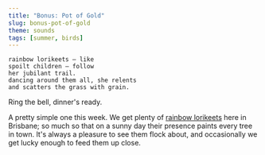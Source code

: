 ```yaml
---
title: "Bonus: Pot of Gold"
slug: bonus-pot-of-gold
theme: sounds
tags: [summer, birds]
---
```


```
rainbow lorikeets — like 
spoilt children — follow 
her jubilant trail.
dancing around them all, she relents
and scatters the grass with grain.
```

Ring the bell, dinner's ready.

<!--more-->

A pretty simple one this week.
We get plenty of [rainbow lorikeets][1] here in Brisbane; so much so that on a sunny day their presence paints every tree in town.
It's always a pleasure to see them flock about, and occasionally we get lucky enough to feed them up close.


[1]: https://en.wikipedia.org/wiki/Rainbow_lorikeet

